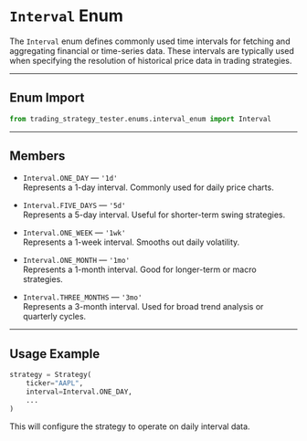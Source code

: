 
# `Interval` Enum

The `Interval` enum defines commonly used time intervals for fetching and aggregating financial or time-series data. These intervals are typically used when specifying the resolution of historical price data in trading strategies.

---

## Enum Import

```python
from trading_strategy_tester.enums.interval_enum import Interval
```

---

## Members

- `Interval.ONE_DAY` — `'1d'`  
  Represents a 1-day interval. Commonly used for daily price charts.

- `Interval.FIVE_DAYS` — `'5d'`  
  Represents a 5-day interval. Useful for shorter-term swing strategies.

- `Interval.ONE_WEEK` — `'1wk'`  
  Represents a 1-week interval. Smooths out daily volatility.

- `Interval.ONE_MONTH` — `'1mo'`  
  Represents a 1-month interval. Good for longer-term or macro strategies.

- `Interval.THREE_MONTHS` — `'3mo'`  
  Represents a 3-month interval. Used for broad trend analysis or quarterly cycles.

---

## Usage Example

```python
strategy = Strategy(
    ticker="AAPL",
    interval=Interval.ONE_DAY,
    ...
)
```

This will configure the strategy to operate on daily interval data.
